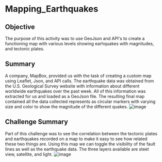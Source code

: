 # Mapping_Earthquakes

## Objective

The purpose of this activity was to use GeoJson and API's to create a functioning map with various levels showing earhquakes with magnitudes, and tectonic plates.


## Summary
A company, MapBox, provided us with the task of creating a custom map using Leaflet, Json, and API calls. The earthquake data was obtained from the U.S. Geological Survey website with information about different worldwide earthquakes over the past week. All of this information was extracted for us and loaded as a GeoJson file. The resulting final map contained all the data collected represents as circular markers with varying size and color to show the magnitude of the different quakes. 
![image](https://user-images.githubusercontent.com/88358771/144964676-7129ece0-a841-4167-93e7-7cf264ef645c.png)



## Challenge Summary

Part of this challenge was to see the correlation between the tectonic plates and earthquakes recorded on a map to make it easy to see how related these two things are. Using this map we can toggle the visibility of the fault lines as well as the earthquake data. The three layers available are steet view, satellite, and light.
![image](https://user-images.githubusercontent.com/88358771/144964698-8619580e-9f9d-4062-81b0-5ba1837689ef.png)
